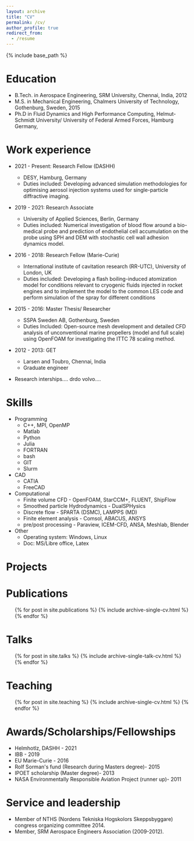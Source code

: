 ```yaml
---
layout: archive
title: "CV"
permalink: /cv/
author_profile: true
redirect_from:
  - /resume
---
```


{% include base_path %}

Education
======
* B.Tech. in Aerospace Engineering, SRM University, Chennai, India, 2012
* M.S. in Mechanical Engineering, Chalmers University of Technology, Gothenburg, Sweden, 2015
* Ph.D in Fluid Dynamics and High Performance Computing, Helmut-Schmidt University/ University of Federal Armed Forces, Hamburg Germany,

Work experience
======
* 2021 - Present: Research Fellow (DASHH)
  * DESY, Hamburg, Germany
  * Duties included: Developing advanced simulation methodologies for optimising aerosol injection systems used for single-particle diffractive imaging. 

* 2019 - 2021: Research Associate 
  * University of Applied Sciences, Berlin, Germany
  * Duties included: Numerical investigation of blood flow around a bio-medical probe and prediction of endothelial cell accumulation on the probe using SPH and DEM with stochastic cell wall adhesion dynamics model.
 
* 2016 - 2018: Research Fellow (Marie-Curie)
  * International institute of cavitation research (RR-UTC), University of London, UK 
  * Duties included:  Developing a flash boiling-induced atomization model for conditions relevant to cryogenic fluids injected in rocket engines and to implement the model to the common LES code and perform simulation of the spray for different conditions
 
* 2015 - 2016: Master Thesis/ Researcher
  * SSPA Sweden AB, Gothenburg, Sweden
  * Duties Included:  Open-source mesh development and detailed CFD analysis of unconventional marine propellers (model and full scale) using OpenFOAM for investigating the ITTC 78 scaling method.
 
* 2012 - 2013: GET
  * Larsen and Toubro, Chennai, India
  * Graduate engineer 
 
* Research interships.... drdo volvo....
  
Skills
======
* Programming
  * C++, MPI, OpenMP
  * Matlab
  * Python
  * Julia
  * FORTRAN
  * bash
  * GIT
  * Slurm
* CAD
  * CATIA
  * FreeCAD
* Computational
  * Finite volume CFD - OpenFOAM, StarCCM+, FLUENT, ShipFlow
  * Smoothed particle Hydrodynamics - DualSPHysics
  * Discrete flow - SPARTA (DSMC), LAMPPS (MD)
  * Finite element analysis - Comsol, ABACUS, ANSYS
  * pre/post processing - Paraview, ICEM-CFD, ANSA, Meshlab, Blender
* Other
  * Operating system: Windows, Linux
  * Doc: MS/Libre office, Latex

Projects
======

Publications
======
  <ul>{% for post in site.publications %}
    {% include archive-single-cv.html %}
  {% endfor %}</ul>
  
Talks
======
  <ul>{% for post in site.talks %}
    {% include archive-single-talk-cv.html %}
  {% endfor %}</ul>
  
Teaching
======
  <ul>{% for post in site.teaching %}
    {% include archive-single-cv.html %}
  {% endfor %}</ul>

Awards/Scholarships/Fellowships
======
* Helmhotlz, DASHH - 2021
* IBB - 2019
* EU Marie-Curie - 2016
* Rolf Sorman's fund (Research during Masters degree)- 2015
* IPOET scholarship (Master degree)- 2013
* NASA Environmentally Responsible Aviation Project (runner up)- 2011
  
Service and leadership
======
* Member of NTHS (Nordens Tekniska Hogskolors Skeppsbyggare) congress organizing committee 2014.
* Member, SRM Aerospace Engineers Association (2009-2012).


